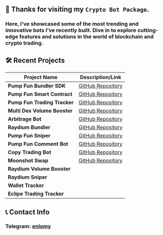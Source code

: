 <!-- 
#### Name: Hugo.
#### Country: France.
#### Location: 🪙 Crypto Zone 📍.
#### Hobby: ⚽Football and 🏸Badminton.
#### Habit: Follow 📈Trending and Learn new 👨‍💻tech
#### Statue: Open to 🏗️work -->

## 🌟 Thanks for visiting my `Crypto Bot Package`.
### Here, I’ve showcased some of the most **trending** and **innovative** bots I’ve recently built. Dive in to explore cutting-edge features and solutions in the world of blockchain and crypto trading.

## 🛠️ Recent Projects

| **Project Name**            | **Description/Link**                                                                                        |
|-----------------------------|-------------------------------------------------------------------------------------------------------------|
| **Pump Fun Bundler SDK**    | [GitHub Repository](https://github.com/enlomy/pump.fun-bundler)                                             |
| **Pump Fun Smart Contract** | [GitHub Repository](https://github.com/enlomy/pump.fun)                                                     |
| **Pump Fun Trading Tracker**| [GitHub Repository](https://github.com/enlomy/pump.fun-trding-history)                                      |
| **Multi Dex Volume Booster**| [GitHub Repository](https://github.com/enlomy/multi-dex-volume-booster)                                     |
| **Arbitrage Bot**           | [GitHub Repository](https://github.com/enlomy/arbitrage)                                                    |
| **Raydium Bundler**         | [GitHub Repository](https://github.com/enlomy/raydium-bundler)                                              |
| **Pump Fun Sniper**         | [GitHub Repository](https://github.com/enlomy/pump.fun-sniper)                                              |
| **Pump Fun Comment Bot**    | [GitHub Repository](https://github.com/enlomy/pump.fun-comment-bot)                                         |
| **Copy Trading Bot**        | [GitHub Repository](https://github.com/enlomy/copy-trading-bot)                                             |
| **Moonshot Swap**           | [GitHub Repository](https://github.com/enlomy/moonshot-swap)                                                |
| **Raydium Volume Booster**  |                                                                                                             |
| **Raydium Sniper**          |                                                                                                             |
| **Wallet Tracker**          |                                                                                                             |
| **Eclipe Trading Tracker**  |                                                                                                             |

<!-- - [Pump Fun Bundler SDK](https://github.com/enlomy/pump.fun-bundler)
- [Pump Fun Smart Contract](https://github.com/enlomy/pump.fun)
- [Pump Fun Trading Tracker](https://github.com/enlomy/pump.fun-trding-history)
- [Multi Dex Volume Booster](https://github.com/enlomy/multi-dex-volume-booster)
- [Arbitrage Bot](https://github.com/enlomy/arbitrage)
- [Raydium Bundler](https://github.com/enlomy/raydium-bundler)
- [Pump Fun Sniper](https://github.com/enlomy/pump.fun-sniper)
- [Pump Fun Comment Bot](https://github.com/enlomy/pump.fun-comment-bot)
- [Copy Trading Bot](https://github.com/enlomy/copy-trading-bot)
- [Moonshot Swap](https://github.com/enlomy/moonshot-swap)
- Raydium Volume Booster
- Raydium Sniper
- Wallet Tracker
- Eclipe Trading Tracker -->

## 📞 Contact Info

### Telegram: [enlomy](https://t.me/enlomy)
<!-- ### Discord: [enlomy](https://discordapp.com/users/1074553493974691840) -->

